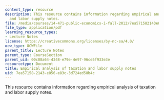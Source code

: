 ```yaml
---
content_type: resource
description: This resource contains information regarding empirical analysis of taxation
  and labor supply notes.
file: /media/courses/14-471-public-economics-i-fall-2012/7ea571582143e856e83c3d724ed58b4c_MIT14_471F12_labor_supply.pdf
file_type: application/pdf
learning_resource_types:
- Lecture Notes
license: https://creativecommons.org/licenses/by-nc-sa/4.0/
ocw_type: OCWFile
parent_title: Lecture Notes
parent_type: CourseSection
parent_uid: 00c88a64-4348-e79e-4e97-96ce5f933e3e
resourcetype: Document
title: Empirical analysis of taxation and labor supply notes
uid: 7ea57158-2143-e856-e83c-3d724ed58b4c
---
```

This resource contains information regarding empirical analysis of taxation and labor supply notes.